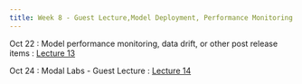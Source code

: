 ```yaml
---
title: Week 8 - Guest Lecture,Model Deployment, Performance Monitoring
---
```


Oct 22
: Model performance monitoring, data drift, or other post release items
  : [Lecture 13](../assets/lectures/lecture13/under-construction-gif-17.gif)

Oct 24
: Modal Labs - Guest Lecture
  : [Lecture 14](../assets/lectures/lecture14/under-construction-gif-17.gif)
